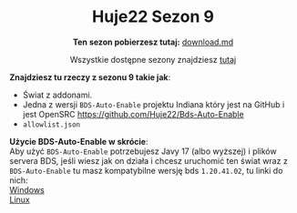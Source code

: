 <div align="center">

# Huje22 Sezon 9

**Ten sezon pobierzesz tutaj:**
[download.md](download.md)

Wszystkie dostępne sezony znajdziesz [tutaj](https://github.com/Huje22/Sezony)

</div>

**Znajdziesz tu rzeczy z sezonu 9 takie jak**:
* Świat z addonami.
* Jedna z wersji `BDS-Auto-Enable` projektu Indiana który jest na GitHub i jest OpenSRC https://github.com/Huje22/Bds-Auto-Enable
*  `allowlist.json`


**Użycie BDS-Auto-Enable w skrócie**: <br>
Aby użyć `BDS-Auto-Enable` potrzebujesz Javy 17 (albo wyższej) i plików servera BDS, jeśli wiesz jak on działa i chcesz uruchomić ten świat wraz z `BDS-Auto-Enable` tu masz kompatybilne wersję bds `1.20.41.02`, tu linki do nich:<br>
[Windows](https://minecraft.azureedge.net/bin-win/bedrock-server-1.20.41.02.zip)<br>
[Linux](https://minecraft.azureedge.net/bin-linux/bedrock-server-1.20.41.02.zip)<br>

